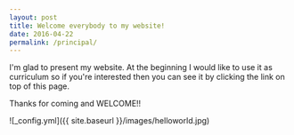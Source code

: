 ```yaml
---
layout: post
title: Welcome everybody to my website!
date: 2016-04-22
permalink: /principal/
---
```


I'm glad to present my website. At the beginning I would like to use it as curriculum so if you're interested then you can see it by clicking the link on top of this page.


Thanks for coming and WELCOME!!

![_config.yml]({{ site.baseurl }}/images/helloworld.jpg)
